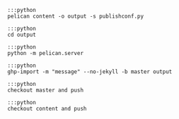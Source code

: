     :::python
    pelican content -o output -s publishconf.py

    :::python
    cd output

    :::python
    python -m pelican.server

    :::python
    ghp-import -m "message" --no-jekyll -b master output

    :::python
    checkout master and push

    :::python
    checkout content and push